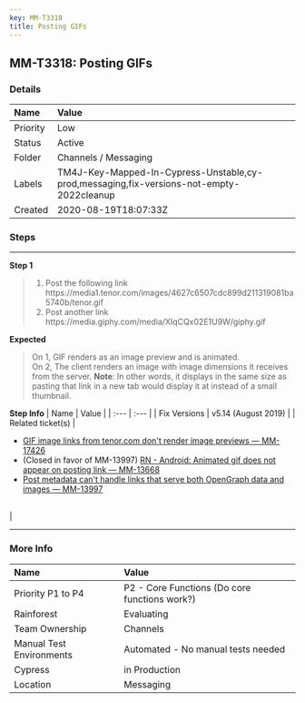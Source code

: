 ```yaml
---
key: MM-T3318
title: Posting GIFs
---
```


## MM-T3318: Posting GIFs

### Details

| Name     | Value                                                                                    |
| :------- | :--------------------------------------------------------------------------------------- |
| Priority | Low                                                                                      |
| Status   | Active                                                                                   |
| Folder   | Channels / Messaging                                                                     |
| Labels   | TM4J-Key-Mapped-In-Cypress-Unstable,cy-prod,messaging,fix-versions-not-empty-2022cleanup |
| Created  | 2020-08-19T18:07:33Z                                                                     |

### Steps

<hr/>

**Step 1**

> <article><ol><li>Post the following link<br>https://media1.tenor.com/images/4627c6507cdc899d211319081ba5740b/tenor.gif</li><li>Post another link<br>https://media.giphy.com/media/XIqCQx02E1U9W/giphy.gif</li></ol></article>

**Expected**

> <article>On 1, GIF renders as an image preview and is animated.<br>On 2, The client renders an image with image dimensions it receives from the server. <strong>Note</strong>: In other words, it displays in the same size as pasting that link in a new tab would display it at instead of a small thumbnail.</article>

**Step Info**
| Name | Value |
| :--- | :--- |
| Fix Versions | v5.14 (August 2019) |
| Related ticket(s) | <ul><li><a href="https://mattermost.atlassian.net/browse/MM-17426">GIF image links from tenor.com don't render image previews — MM-17426</a></li><li>(Closed in favor of MM-13997) <a href="https://mattermost.atlassian.net/browse/MM-13668">RN - Android: Animated gif does not appear on posting link — MM-13668<br></a></li><li><a href="https://mattermost.atlassian.net/browse/MM-13997">Post metadata can't handle links that serve both OpenGraph data and images — MM-13997</a></li></ul><br> |

<hr/>

### More Info

| Name                     | Value                                         |
| :----------------------- | :-------------------------------------------- |
| Priority P1 to P4        | P2 - Core Functions (Do core functions work?) |
| Rainforest               | Evaluating                                    |
| Team Ownership           | Channels                                      |
| Manual Test Environments | Automated - No manual tests needed            |
| Cypress                  | in Production                                 |
| Location                 | Messaging                                     |

